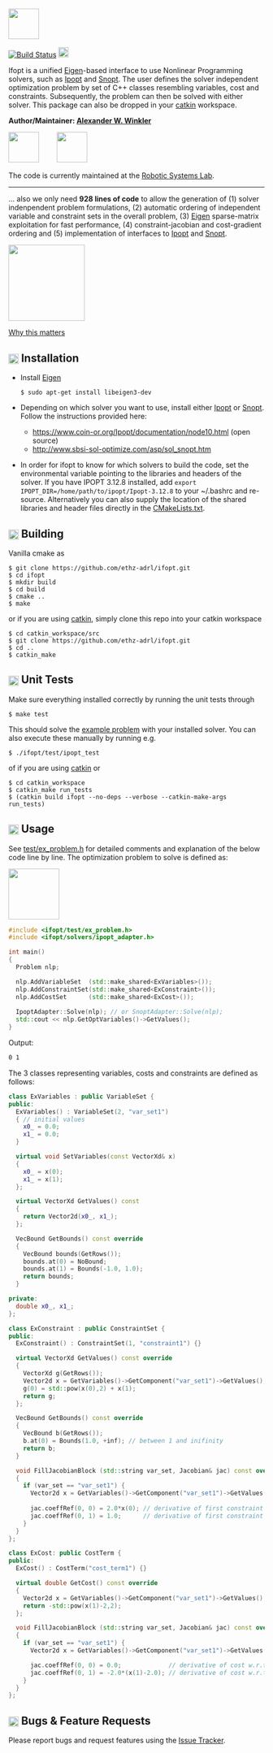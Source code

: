 ### <img src="https://i.imgur.com/ZOfGZwB.png" height="60" />

[![Build Status](http://build.ros.org/buildStatus/icon?job=Ldev__ifopt__ubuntu_xenial_amd64)](http://build.ros.org/view/Ldev/job/Ldev__ifopt__ubuntu_xenial_amd64/)
[<img height="20" src="https://i.imgur.com/ZqRckbJ.png"/>](http://docs.ros.org/api/ifopt/html/index.html)
<!-- The actual jenkins documentation job can be found here -->
<!-- http://build.ros.org/view/Ldoc/job/Ldoc__ifopt__ubuntu_xenial_amd64/ -->

Ifopt is a unified [Eigen]-based interface to use Nonlinear Programming solvers, such as [Ipopt] and [Snopt]. The user defines the solver independent optimization problem by set of C++ classes resembling variables, cost and constraints. Subsequently, the problem can then be solved with either solver. This package can also be dropped in your [catkin] workspace.

**Author/Maintainer: [Alexander W. Winkler](https://awinkler.github.io/)** 

[<img src="https://i.imgur.com/uCvLs2j.png" height="60" />](http://www.adrl.ethz.ch/doku.php)  &nbsp; &nbsp; &nbsp; &nbsp;    [<img src="https://i.imgur.com/aGOnNTZ.png" height="60" />](https://www.ethz.ch/en.html)

The code is currently maintained at the [Robotic Systems Lab](http://www.rsl.ethz.ch/).

-------
... also we only need __928 lines of code__ to allow the generation of (1) solver indenpendent problem formulations, (2) automatic ordering of independent variable and constraint sets in the overall problem, (3) [Eigen] sparse-matrix exploitation for fast performance, (4) constraint-jacobian and cost-gradient ordering and (5) implementation of interfaces to [Ipopt] and [Snopt]. 

<img align="center" height="150" src="https://i.imgur.com/gzLoSVU.png"/>

[Why this matters](https://work.qz.com/1154701/a-short-equation-explains-why-simplicity-is-the-best-policy/)



## <img align="center" height="20" src="https://i.imgur.com/fjS3xIe.png"/> Installation

* Install [Eigen]

      $ sudo apt-get install libeigen3-dev
    
* Depending on which solver you want to use, install either [Ipopt] or [Snopt]. Follow the instructions provided here:

     * https://www.coin-or.org/Ipopt/documentation/node10.html (open source)
     * http://www.sbsi-sol-optimize.com/asp/sol_snopt.htm

* In order for ifopt to know for which solvers to build the code, set the environmental variable pointing to the libraries and headers of the solver. If you have IPOPT 3.12.8 installed, add `export IPOPT_DIR=/home/path/to/ipopt/Ipopt-3.12.8` to your ~/.bashrc and re-source. Alternatively you can also supply the location of the shared libraries and 
header files directly in the [CMakeLists.txt](CMakeLists.txt).
     

## <img align="center" height="20" src="https://i.imgur.com/x1morBF.png"/> Building
Vanilla cmake as

    $ git clone https://github.com/ethz-adrl/ifopt.git
    $ cd ifopt
    $ mkdir build
    $ cd build
    $ cmake ..
    $ make 
    
or if you are using [catkin], simply clone this repo into your catkin workspace

    $ cd catkin_workspace/src
    $ git clone https://github.com/ethz-adrl/ifopt.git
    $ cd ..
    $ catkin_make
    


## <img align="center" height="20" src="https://i.imgur.com/026nVBV.png"/> Unit Tests

Make sure everything installed correctly by running the unit tests through

    $ make test
     
This should solve the [example problem](test/ex_problem.h) with your installed solver. You can also execute these manually by running e.g. 

    $ ./ifopt/test/ipopt_test

of if you are using [catkin] or 

    $ cd catkin_workspace
    $ catkin_make run_tests
    $ (catkin build ifopt --no-deps --verbose --catkin-make-args run_tests)
    
     
## <img align="center" height="20" src="https://i.imgur.com/vAYeCzC.png"/> Usage

See [test/ex_problem.h](test/ex_problem.h) for detailed comments and explanation
of the below code line by line.
The optimization problem to solve is defined as:

<img align="center" height="100" src="https://i.imgur.com/YGi4LrR.png"/>

```c++
#include <ifopt/test/ex_problem.h>
#include <ifopt/solvers/ipopt_adapter.h>

int main() 
{
  Problem nlp;

  nlp.AddVariableSet  (std::make_shared<ExVariables>());
  nlp.AddConstraintSet(std::make_shared<ExConstraint>());
  nlp.AddCostSet      (std::make_shared<ExCost>());
  
  IpoptAdapter::Solve(nlp); // or SnoptAdapter::Solve(nlp);
  std::cout << nlp.GetOptVariables()->GetValues();
}
```
Output:
```bash
0 1
```

The 3 classes representing variables, costs and constraints are defined as 
follows:
```c++
class ExVariables : public VariableSet {
public:
  ExVariables() : VariableSet(2, "var_set1")
  { // initial values
    x0_ = 0.0;
    x1_ = 0.0;
  }

  virtual void SetVariables(const VectorXd& x)
  {
    x0_ = x(0);
    x1_ = x(1);
  };

  virtual VectorXd GetValues() const
  {
    return Vector2d(x0_, x1_);
  };

  VecBound GetBounds() const override
  {
    VecBound bounds(GetRows());
    bounds.at(0) = NoBound;
    bounds.at(1) = Bounds(-1.0, 1.0);
    return bounds;
  }

private:
  double x0_, x1_;
};
```


```c++
class ExConstraint : public ConstraintSet {
public:
  ExConstraint() : ConstraintSet(1, "constraint1") {}

  virtual VectorXd GetValues() const override
  {
    VectorXd g(GetRows());
    Vector2d x = GetVariables()->GetComponent("var_set1")->GetValues();
    g(0) = std::pow(x(0),2) + x(1);
    return g;
  };

  VecBound GetBounds() const override
  {
    VecBound b(GetRows());
    b.at(0) = Bounds(1.0, +inf); // between 1 and inifinity
    return b;
  }

  void FillJacobianBlock (std::string var_set, Jacobian& jac) const override
  {
    if (var_set == "var_set1") {
      Vector2d x = GetVariables()->GetComponent("var_set1")->GetValues();
      
      jac.coeffRef(0, 0) = 2.0*x(0); // derivative of first constraint w.r.t x0
      jac.coeffRef(0, 1) = 1.0;      // derivative of first constraint w.r.t x1
    }
  }
};
```



```c++
class ExCost: public CostTerm {
public:
  ExCost() : CostTerm("cost_term1") {}

  virtual double GetCost() const override
  {
    Vector2d x = GetVariables()->GetComponent("var_set1")->GetValues();
    return -std::pow(x(1)-2,2);
  };

  void FillJacobianBlock (std::string var_set, Jacobian& jac) const override
  {
    if (var_set == "var_set1") {
      Vector2d x = GetVariables()->GetComponent("var_set1")->GetValues();

      jac.coeffRef(0, 0) = 0.0;             // derivative of cost w.r.t x0
      jac.coeffRef(0, 1) = -2.0*(x(1)-2.0); // derivative of cost w.r.t x1
    }
  }
};
```


##  <img align="center" height="20" src="https://i.imgur.com/H4NwgMg.png"/> Bugs & Feature Requests

Please report bugs and request features using the [Issue Tracker](https://github.com/ethz-adrl/ifopt/issues).

[Eigen]: http://eigen.tuxfamily.org
[Ipopt]: https://projects.coin-or.org/Ipopt
[Snopt]: http://ampl.com/products/solvers/solvers-we-sell/snopt/
[catkin]: http://wiki.ros.org/catkin
[catkin tools]: http://catkin-tools.readthedocs.org/
[ROS]: http://www.ros.org
[rviz]: http://wiki.ros.org/rviz
[Fa2png]: http://fa2png.io/r/font-awesome/link/


